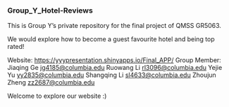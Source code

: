 ### Group_Y_Hotel-Reviews

This is Group Y’s private repository for the final project of QMSS GR5063.

We would explore how to become a guest favourite hotel and being top rated!

Website: https://yyypresentation.shinyapps.io/Final_APP/
Group Member:
Jiaqing Ge jg4185@columbia.edu
Ruowang Li rl3096@columbia.edu
Yejie Yu yy2835@columbia.edu
Shangqing Li sl4633@columbia.edu
Zhoujun Zheng zz2687@columbia.edu

Welcome to explore our website :)
